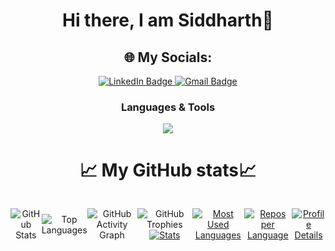 
<!--
**Sid-0704/Sid-0704** is a ✨ _special_ ✨ repository because its `README.md` (this file) appears on your GitHub profile.

Here are some ideas to get you started:

- 🔭 I’m currently working on ...
- 🌱 I’m currently learning ...
- 👯 I’m looking to collaborate on ...
- 🤔 I’m looking for help with ...
- 💬 Ask me about ...
- 📫 How to reach me: ...
- 😄 Pronouns: ...
- ⚡ Fun fact: ...
-->

<div align="center">
<h1> Hi there, I am Siddharth👋 </h1>



  ## 🌐 My Socials:

<p align="center">
  <a href="https://www.linkedin.com/in/siddharth-raj-747392320/">
    <img src="https://img.shields.io/badge/LinkedIn-%230077B5.svg?logo=linkedin&logoColor=white" alt="LinkedIn Badge"/>
  </a>

  <!-- <a href="">
    <img src="https://img.shields.io/badge/Instagram-%23E4405F.svg?logo=instagram&logoColor=white" alt="Instagram Badge"/>
  </a> -->

  <!-- <a href="for discord">
    <img src="https://img.shields.io/badge/Discord-%237289DA.svg?logo=discord&logoColor=white" alt="Discord Badge"/>
  </a> -->

  <a href="mailto:rajsiddharth901@gmail.com">
    <img src="https://img.shields.io/badge/Gmail-D14836.svg?logo=gmail&logoColor=white" alt="Gmail Badge"/>
  </a>

</p>

<h3 align="center">Languages & Tools</h3>


<p align="center">
  <a href="https://skillicons.dev">
    <img src="https://skillicons.dev/icons?i=html,css,blender,github,git,windows,linux,debian,kali,bash,py,c,cs,vscode,visualstudio&perline=7&theme=dark" />
  </a>
</p>


# 📈 My GitHub stats📈
<div style="display: flex; flex-direction: row; justify-content: center; align-items: center; gap: 10 px;">
  

  
  ![GitHub Stats](https://github-readme-stats.vercel.app/api?username=Sid-0704&show_icons=true&theme=tokyonight)  

  ![Top Languages](https://github-readme-stats.vercel.app/api/top-langs/?username=Sid-0704&layout=compact&theme=tokyonight) 

  ![GitHub Activity Graph](https://github-readme-activity-graph.vercel.app/graph?username=Sid-0704&theme=tokyonight) 

  ![GitHub Trophies](https://github-profile-trophy.vercel.app/?username=Sid-0704&theme=radical)
  [![Stats](http://github-profile-summary-cards.vercel.app/api/cards/stats?username=shitcodebykaushik&theme=tokyonight)](https://github.com/shitcodebykaushik)
  
[![Most Used Languages](http://github-profile-summary-cards.vercel.app/api/cards/most-commit-language?username=Sid-0704&theme=tokyonight)](https://github.com/Sid-0704)

[![Repos per Language](http://github-profile-summary-cards.vercel.app/api/cards/repos-per-language?username=Sid-0704&theme=tokyonight)](https://github.com/Sid-0704)

[![Profile Details](http://github-profile-summary-cards.vercel.app/api/cards/profile-details?username=Sid-0704&theme=tokyonight)](https://github.com/Sid-0704)

  
</div>





 
